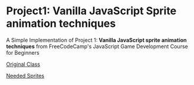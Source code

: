 # Project1: Vanilla JavaScript Sprite animation techniques
A Simple Implementation of Project 1: **Vanilla JavaScript sprite animation techniques** from FreeCodeCamp's JavaScript Game Development Course for Beginners

[Original Class](https://www.youtube.com/watch?v=GFO_txvwK_c&t=88s)

[Needed Sprites](https://www.frankslaboratory.co.uk/downloads/shadow_dog.png)
